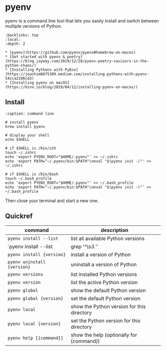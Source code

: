 pyenv
=====

pyenv is a command line tool that lets you easily install and switch between
multiple versions of Python.


```{contents} Table of Contents
:backlinks: top
:local:
:depth: 2
```

```{seealso}
* [pyenv](https://github.com/pyenv/pyenv#homebrew-on-macos)
* [Get started with pyenv & poetry](https://blog.jayway.com/2019/12/28/pyenv-poetry-saviours-in-the-python-chaos/)
* [Installing Pythons with PyEnv](https://joachim8675309.medium.com/installing-pythons-with-pyenv-54cca2196cd3)
* [Installing pyenv on macOS](https://binx.io/blog/2019/04/12/installing-pyenv-on-macos/)
```

Install
-------

```{code-block} console
:caption: command line

# install pyenv
brew install pyenv

# display your shell
echo $SHELL

# if $SHELL is /bin/zsh
touch ~/.zshrc
echo 'export PYENV_ROOT="$HOME/.pyenv"' >> ~/.zshrc
echo 'export PATH="~/.pyenv/bin:$PATH"\neval "$(pyenv init -)"' >> ~/.zshrc

# if $SHELL is /bin/bash
touch ~/.bash_profile
echo 'export PYENV_ROOT="$HOME/.pyenv"' >> ~/.bash_profile
echo 'export PATH="~/.pyenv/bin:$PATH"\neval "$(pyenv init -)"' >> ~/.bash_profile
```
Then close your terminal and start a new one.

Quickref
--------

| command                                 | description                                   |
|-----------------------------------------|-----------------------------------------------|
| `pyenv install --list`                  | list all available Python versions            |
| `pyenv install --list | grep '^\s*3.*'` | list available Python versions >= 3.0         |
| `pyenv install {version}`               | install a version of Python                   |
| `pyenv uninstall {version}`             | uninstall a version of Python                 |
| `pyenv versions`                        | list installed Python versions                |
| `pyenv version`                         | list the active Python version                |
| `pyenv global`                          | show the default Python version               |
| `pyenv global {version}`                | set the default Python version                |
| `pyenv local`                           | show the Python version for this directory    |
| `pyenv local {version}`                 | set the Python version for this directory     |
| `pyenv help [{command}]`                | show the help (optionally for {command})      |

